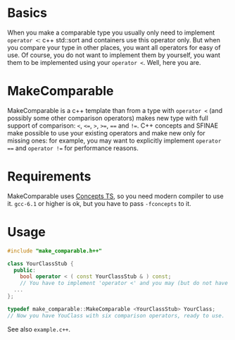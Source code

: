 # Basics

When you make a comparable type you usually only need to implement `operator <`: c++ std::sort and containers use this operator only.
But when you compare your type in other places, you want all operators for easy of use. Of course, you do not want to implement them by yourself,
you want them to be implemented using your `operator <`. Well, here you are.

# MakeComparable

MakeComparable is a c++ template than from a type with `operator <` (and possibly some other comparison operators) makes new type with full support of comparison: `<`, `<=`, `>`, `>=`, `==` and `!=`.
C++ concepts and SFINAE make possible to use your existing operators and make new only for missing ones: for example, you may want to explicitly implement `operator ==` and `operator !=` for performance reasons.


# Requirements

MakeComparable uses [Concepts TS](http://en.cppreference.com/w/cpp/language/constraints), so you need modern compiler to use it. `gcc-6.1` or higher is ok, but you have to pass `-fconcepts` to it.


# Usage

```c++
#include "make_comparable.h++"

class YourClassStub {
  public:
    bool operator < ( const YourClassStub & ) const;
    // You have to implement 'operator <' and you may (but do not have to) implement any other.
  ...
};

typedef make_comparable::MakeComparable <YourClassStub> YourClass;
// Now you have YouClass with six comparison operators, ready to use.
```

See also `example.c++`.

